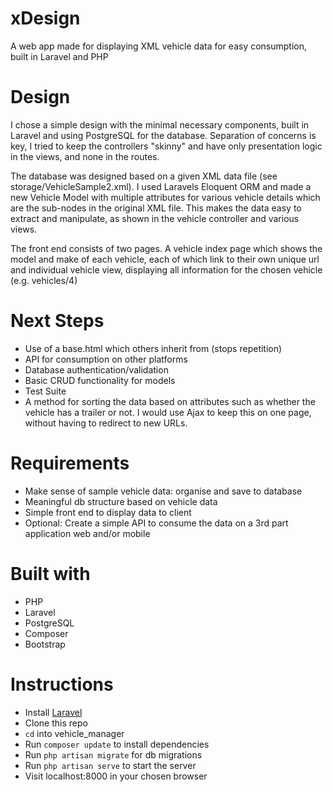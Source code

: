 # xDesign
A web app made for displaying XML vehicle data for easy consumption, built in Laravel and PHP

# Design
I chose a simple design with the minimal necessary components, built in Laravel and using PostgreSQL for the database. Separation of concerns is key, I tried to keep the controllers "skinny" and have only presentation logic in the views, and none in the routes.

The database was designed based on a given XML data file (see storage/VehicleSample2.xml).
I used Laravels Eloquent ORM and made a new Vehicle Model with multiple attributes for various vehicle details which are the sub-nodes in the original XML file.
This makes the data easy to extract and manipulate, as shown in the vehicle controller and various views.

The front end consists of two pages. A vehicle index page which shows the model and make of each vehicle, each of which link to their own unique url and individual vehicle view, displaying all information for the chosen vehicle (e.g. vehicles/4)

# Next Steps
- Use of a base.html which others inherit from (stops repetition)
- API for consumption on other platforms
- Database authentication/validation
- Basic CRUD functionality for models
- Test Suite
- A method for sorting the data based on attributes such as whether the vehicle has a trailer or not. I would use Ajax to keep this on one page, without having to redirect to new URLs.

# Requirements
- Make sense of sample vehicle data: organise and save to database
- Meaningful db structure based on vehicle data
- Simple front end to display data to client
- Optional: Create a simple API to consume the data on a 3rd part application web and/or mobile

# Built with
- PHP
- Laravel
- PostgreSQL
- Composer
- Bootstrap

# Instructions
- Install [Laravel](http://laravel.com/)
- Clone this repo
- `cd` into vehicle_manager
- Run `composer update` to install dependencies
- Run `php artisan migrate` for db migrations
- Run `php artisan serve` to start the server
- Visit localhost:8000 in your chosen browser
